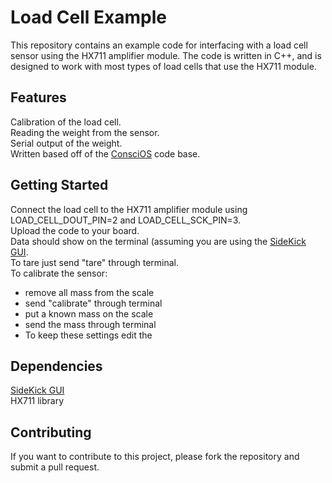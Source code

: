 # Load Cell Example

This repository contains an example code for interfacing with a load cell sensor using the HX711 amplifier module. The code is written in C++, and is designed to work with most types of load cells that use the HX711 module.

## Features

Calibration of the load cell.<br>
Reading the weight from the sensor.<br>
Serial output of the weight.<br>
Written based off of the [ConsciOS](https://github.com/OrionAerospaceYT/ConsciOS) code base.<br>

## Getting Started

Connect the load cell to the HX711 amplifier module using LOAD_CELL_DOUT_PIN=2 and LOAD_CELL_SCK_PIN=3.<br>
Upload the code to your board.<br>
Data should show on the terminal (assuming you are using the [SideKick GUI](https://github.com/OrionAerospaceYT/SideKick).<br>
To tare just send "tare" through terminal.<br>
To calibrate the sensor:
- remove all mass from the scale
- send "calibrate" through terminal
- put a known mass on the scale
- send the mass through terminal
- To keep these settings edit the 

## Dependencies

[SideKick GUI](https://github.com/OrionAerospaceYT/SideKick)<br>
HX711 library

## Contributing

If you want to contribute to this project, please fork the repository and submit a pull request.
